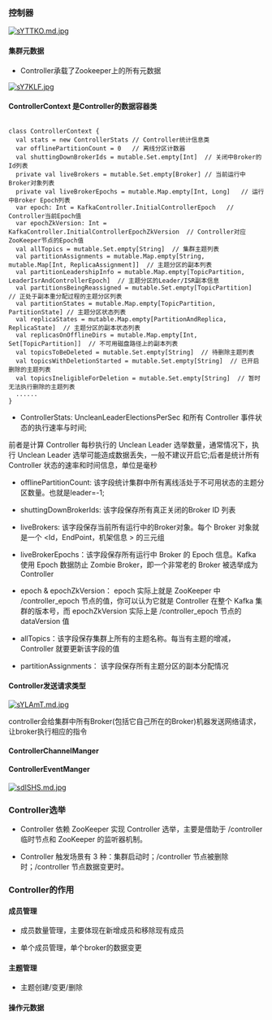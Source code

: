 ### 控制器

[![sYTTKO.md.jpg](https://s3.ax1x.com/2021/01/12/sYTTKO.md.jpg)](https://imgchr.com/i/sYTTKO)

#### 集群元数据

- Controller承载了Zookeeper上的所有元数据

[![sY7KLF.jpg](https://s3.ax1x.com/2021/01/12/sY7KLF.jpg)](https://imgchr.com/i/sY7KLF)

#### ControllerContext 是Controller的数据容器类

````

class ControllerContext {
  val stats = new ControllerStats // Controller统计信息类 
  var offlinePartitionCount = 0   // 离线分区计数器
  val shuttingDownBrokerIds = mutable.Set.empty[Int]  // 关闭中Broker的Id列表
  private val liveBrokers = mutable.Set.empty[Broker] // 当前运行中Broker对象列表
  private val liveBrokerEpochs = mutable.Map.empty[Int, Long]   // 运行中Broker Epoch列表
  var epoch: Int = KafkaController.InitialControllerEpoch   // Controller当前Epoch值
  var epochZkVersion: Int = KafkaController.InitialControllerEpochZkVersion  // Controller对应ZooKeeper节点的Epoch值
  val allTopics = mutable.Set.empty[String]  // 集群主题列表
  val partitionAssignments = mutable.Map.empty[String, mutable.Map[Int, ReplicaAssignment]]  // 主题分区的副本列表
  val partitionLeadershipInfo = mutable.Map.empty[TopicPartition, LeaderIsrAndControllerEpoch]  // 主题分区的Leader/ISR副本信息
  val partitionsBeingReassigned = mutable.Set.empty[TopicPartition]  // 正处于副本重分配过程的主题分区列表
  val partitionStates = mutable.Map.empty[TopicPartition, PartitionState] // 主题分区状态列表 
  val replicaStates = mutable.Map.empty[PartitionAndReplica, ReplicaState]  // 主题分区的副本状态列表
  val replicasOnOfflineDirs = mutable.Map.empty[Int, Set[TopicPartition]]  // 不可用磁盘路径上的副本列表
  val topicsToBeDeleted = mutable.Set.empty[String]  // 待删除主题列表
  val topicsWithDeletionStarted = mutable.Set.empty[String]  // 已开启删除的主题列表
  val topicsIneligibleForDeletion = mutable.Set.empty[String]  // 暂时无法执行删除的主题列表
  ......
}

````

- ControllerStats: UncleanLeaderElectionsPerSec 和所有 Controller 事件状态的执行速率与时间;

前者是计算 Controller 每秒执行的 Unclean Leader 选举数量，通常情况下，执行 Unclean Leader 选举可能造成数据丢失，一般不建议开启它;后者是统计所有 Controller 状态的速率和时间信息，单位是毫秒

- offlinePartitionCount: 该字段统计集群中所有离线活处于不可用状态的主题分区数量。也就是leader=-1;

- shuttingDownBrokerIds: 该字段保存所有真正关闭的Broker ID 列表

- liveBrokers: 该字段保存当前所有运行中的Broker对象。每个 Broker 对象就是一个 <Id，EndPoint，机架信息 > 的三元组

- liveBrokerEpochs：该字段保存所有运行中 Broker 的 Epoch 信息。Kafka 使用 Epoch 数据防止 Zombie Broker，即一个非常老的 Broker 被选举成为 Controller

- epoch & epochZkVersion： epoch 实际上就是 ZooKeeper 中 /controller_epoch 节点的值，你可以认为它就是 Controller 在整个 Kafka 集群的版本号，而 epochZkVersion 实际上是 /controller_epoch 节点的 dataVersion 值

- allTopics：该字段保存集群上所有的主题名称。每当有主题的增减，Controller 就要更新该字段的值

- partitionAssignments： 该字段保存所有主题分区的副本分配情况

#### Controller发送请求类型

[![sYLAmT.md.jpg](https://s3.ax1x.com/2021/01/12/sYLAmT.md.jpg)](https://imgchr.com/i/sYLAmT)

controller会给集群中所有Broker(包括它自己所在的Broker)机器发送网络请求，让broker执行相应的指令


#### ControllerChannelManger

#### ControllerEventManger

[![sdISHS.md.jpg](https://s3.ax1x.com/2021/01/14/sdISHS.md.jpg)](https://imgchr.com/i/sdISHS)

### Controller选举

- Controller 依赖 ZooKeeper 实现 Controller 选举，主要是借助于 /controller 临时节点和 ZooKeeper 的监听器机制。
  
- Controller 触发场景有 3 种：集群启动时；/controller 节点被删除时；/controller 节点数据变更时。

### Controller的作用

#### 成员管理

- 成员数量管理，主要体现在新增成员和移除现有成员

- 单个成员管理，单个broker的数据变更

#### 主题管理

- 主题创建/变更/删除


#### 操作元数据